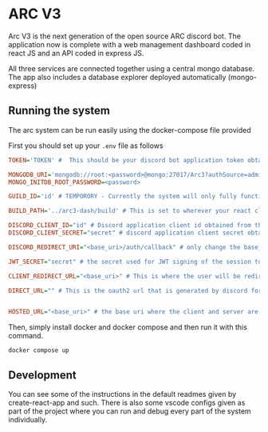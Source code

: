 # ARC V3

Arc V3 is the next generation of the open source ARC discord bot. The application now is complete with a web management dashboard coded in react JS and an API coded in express JS. 

All three services are connected together using a central mongo database. The app also includes a database explorer deployed automatically (mongo-express)

## Running the system

The arc system can be run easily using the docker-compose file provided

First you should set up your `.env` file as follows
```ini
TOKEN='TOKEN' #  This should be your discord bot application token obtained from the discord developer portal.

MONGODB_URI='mongodb://root:<password>@mongo:27017/Arc3?authSource=admin' # passwords here and the mongo_inidn_root_password should match
MONGO_INITDB_ROOT_PASSWORD=<password>

GUILD_ID='id' # TEMPORORY - Currently the system will only fully function on one main server. Input it's ID here. 

BUILD_PATH='../arc3-dash/build' # This is set to wherever your react client build will be relative to the expess server.

DISCORD_CLIENT_ID="id" # Discord application client id obtained from the discord developer portal.
DISCORD_CLIENT_SECRET="secret" # discord application client secret obtained from the discord developer portal.

DISCORD_REDIRECT_URI="<base_uri>/auth/callback" # only change the base_uri part unless you know what you are doing. This will control where the user is redirected apon login. The base_uri shoudl match the one found in the client_redirect_url variable and the hosted_url

JWT_SECRET="secret" # the secret used for JWT signing of the session tokens.

CLIENT_REDIRECT_URL="<base_uri>" # This is where the user will be redirected after logging in sucessfully.

DIRECT_URL="" # This is the oauth2 url that is generated by discord for the login link. Create this in the discord developer portal. 


HOSTED_URL="<base_uri>" # the base uri where the client and server are hosted.

```

Then, simply install docker and docker compose and then run it with this command.
```
docker compose up
```


## Development

You can see some of the instructions in the default readmes given by create-react-app and such. There is also some vscode configs given as part of the project where you can run and debug every part of the system individually.
